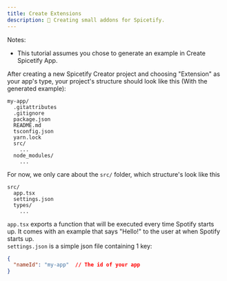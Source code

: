 ```yaml
---
title: Create Extensions
description: 🔨 Creating small addons for Spicetify.
---
```


Notes:
- This tutorial assumes you chose to generate an example in Create Spicetify App.

After creating a new Spicetify Creator project and choosing "Extension" as your app's type, your project's structure should look like this (With the generated example):
```
my-app/
  .gitattributes
  .gitignore
  package.json
  README.md
  tsconfig.json
  yarn.lock
  src/
    ...    
  node_modules/
    ...
```

For now, we only care about the `src/` folder, which structure's look like this
```
src/
  app.tsx
  settings.json
  types/
    ...
```

`app.tsx` exports a function that will be executed every time Spotify starts up.
It comes with an example that says "Hello!" to the user at when Spotify starts up.  
`settings.json` is a simple json file containing 1 key:
  ```json
  {
    "nameId": "my-app"  // The id of your app
  }
  ```